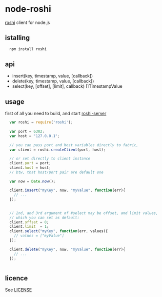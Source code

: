 node-roshi
==========

[roshi](https://github.com/soundcloud/roshi) client for node.js

istalling
---------

```bash
  npm install roshi
```  

api
---

* insert(key, timestamp, value, [callback])
* delete(key, timestamp, value, [callback])
* select(key, [offset], [limit], callback) []TimestampValue

usage
-----

first of all you need to build, and start [roshi-server](https://github.com/soundcloud/roshi/tree/master/roshi-server)

```javascript
  var roshi = require('roshi');
  
  var port = 6302;
  var host = "127.0.0.1";
  
  // you can pass port and host variables directly to fabric,
  var client = roshi.createClient(port, host);
  
  // or set directly to client instance
  client.port = port;
  client.host = host;
  // btw, that host/port pair are default one
  
  var now = Date.now();
  
  client.insert("myKey", now, "myValue", function(err){
    // ...
  });
  
  
  // 2nd, and 3rd argument of #select may be offset, and limit values,
  // which you can set as default:
  client.offset = 0;
  client.limit  = 1;
  client.select("myKey", function(err, values){
    // values = ["myValue"]
  });
  
  client.delete("myKey", now, "myValue", function(err){
    // ...
  });
  
```

licence
-------

See [LICENSE](https://github.com/gamificator/node-roshi/blob/master/LICENSE)
